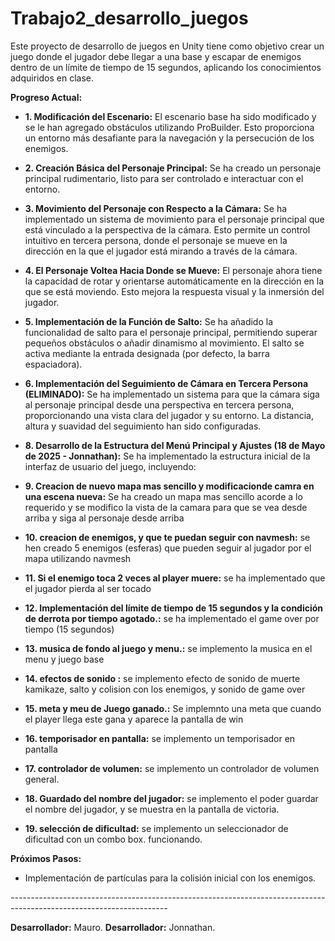# Trabajo2_desarrollo_juegos

Este proyecto de desarrollo de juegos en Unity tiene como objetivo crear un juego donde el jugador debe llegar a una base y escapar de enemigos dentro de un límite de tiempo de 15 segundos, aplicando los conocimientos adquiridos en clase.

**Progreso Actual:**

- **1. Modificación del Escenario:** El escenario base ha sido modificado y se le han agregado obstáculos utilizando ProBuilder. Esto proporciona un entorno más desafiante para la navegación y la persecución de los enemigos.

- **2. Creación Básica del Personaje Principal:** Se ha creado un personaje principal rudimentario, listo para ser controlado e interactuar con el entorno.

- **3. Movimiento del Personaje con Respecto a la Cámara:** Se ha implementado un sistema de movimiento para el personaje principal que está vinculado a la perspectiva de la cámara. Esto permite un control intuitivo en tercera persona, donde el personaje se mueve en la dirección en la que el jugador está mirando a través de la cámara.

- **4. El Personaje Voltea Hacia Donde se Mueve:** El personaje ahora tiene la capacidad de rotar y orientarse automáticamente en la dirección en la que se está moviendo. Esto mejora la respuesta visual y la inmersión del jugador.

- **5. Implementación de la Función de Salto:** Se ha añadido la funcionalidad de salto para el personaje principal, permitiendo superar pequeños obstáculos o añadir dinamismo al movimiento. El salto se activa mediante la entrada designada (por defecto, la barra espaciadora).

- **6. Implementación del Seguimiento de Cámara en Tercera Persona (ELIMINADO):** Se ha implementado un sistema para que la cámara siga al personaje principal desde una perspectiva en tercera persona, proporcionando una vista clara del jugador y su entorno. La distancia, altura y suavidad del seguimiento han sido configuradas.


- **8. Desarrollo de la Estructura del Menú Principal y Ajustes (18 de Mayo de 2025 - Jonnathan):** Se ha implementado la estructura inicial de la interfaz de usuario del juego, incluyendo:

- **9. Creacion de nuevo mapa mas sencillo y modificacionde camra en una escena nueva:** Se ha creado un mapa mas sencillo acorde a lo requerido y se modifico la vista de la camara para que se vea desde arriba y siga al personaje desde arriba 

- **10. creacion de enemigos, y que te puedan seguir con navmesh:** se hen creado 5 enemigos (esferas) que pueden seguir al jugador por el mapa utilizando navmesh

- **11. Si el enemigo toca 2 veces al player muere:** se ha implementado que el jugador pierda al ser tocado

- **12. Implementación del límite de tiempo de 15 segundos y la condición de derrota por tiempo agotado.:** se ha implementado el game over por tiempo (15 segundos)

- **13. musica de fondo al juego y menu.:** se implemento la musica en el menu y juego base

- **14. efectos de sonido :** se implemento efecto de sonido de muerte kamikaze, salto y colision con los enemigos, y sonido de game over 

- **15. meta y meu de Juego ganado.:** Se implemnto una meta que cuando el player llega este gana y aparece la pantalla de win

- **16. temporisador en pantalla:** se implemento un temporisador en pantalla

- **17. controlador de volumen:** se implemento un controlador de volumen general.

- **18. Guardado del nombre del jugador:** se implemento el poder guardar el nombre del jugador, y se muestra en la pantalla de victoria.

- **19. selección de dificultad:** se implemento un seleccionador de dificultad con un combo box. funcionando.

**Próximos Pasos:**

- Implementación de partículas para la colisión inicial con los enemigos.


*---------------------------------------------------------------------------------------------------------------------*



**Desarrollador:** Mauro.
**Desarrollador:** Jonnathan.


